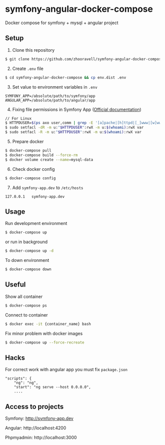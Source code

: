 # symfony-angular-docker-compose
Docker compose for symfony + mysql + angular project

Setup
-----
1) Clone this repository
```bash
$ git clone https://github.com/zhooravell/symfony-angular-docker-compose.git
```
2) Create `.env` file
```bash
$ cd symfony-angular-docker-compose && cp env.dist .env
```
3) Set value to environment variables in `.env`
```
SYMFONY_APP=/absolute/path/to/symfony/app
ANGULAR_APP=/absolute/path/to/angular/app
```
4) Fixing file permissions in Symfony App ([Official documentation][symfony-fix-permissions-link])
```bash
// For Linux
$ HTTPDUSER=$(ps axo user,comm | grep -E '[a]pache|[h]ttpd|[_]www|[w]ww-data|[n]ginx' | grep -v root | head -1 | cut -d\  -f1)
$ sudo setfacl -dR -m u:"$HTTPDUSER":rwX -m u:$(whoami):rwX var
$ sudo setfacl -R -m u:"$HTTPDUSER":rwX -m u:$(whoami):rwX var
```
5) Prepare docker
```bash
$ docker-compose pull
$ docker-compose build --force-rm
$ docker volume create --name=mysql-data
```
6) Check docker config
```bash
$ docker-compose config
```
7) Add `symfony-app.dev` to `/etc/hosts` 
```
127.0.0.1   symfony-app.dev
```
Usage
-----
Run development environment
```bash
$ docker-compose up
```
or run in background
```bash
$ docker-compose up -d
```
To down environment
```bash
$ docker-compose down
```
Useful
------
Show all container
```bash
$ docker-compose ps
```
Connect to container
```bash
$ docker exec -it {container_name} bash
```
Fix minor problem with docker images
```bash
$ docker-compose up --force-recreate
```

Hacks
-----
For correct work with angular app you must fix `package.json`
```
"scripts": {
    "ng": "ng",
    "start": "ng serve --host 0.0.0.0",
    ....
```

Access to projects
------------------
Symfony: http://symfony-app.dev

Angular: http://localhost:4200

Phpmyadmin: http://localhost:3000

[symfony-fix-permissions-link]: http://symfony.com/doc/current/setup/file_permissions.html